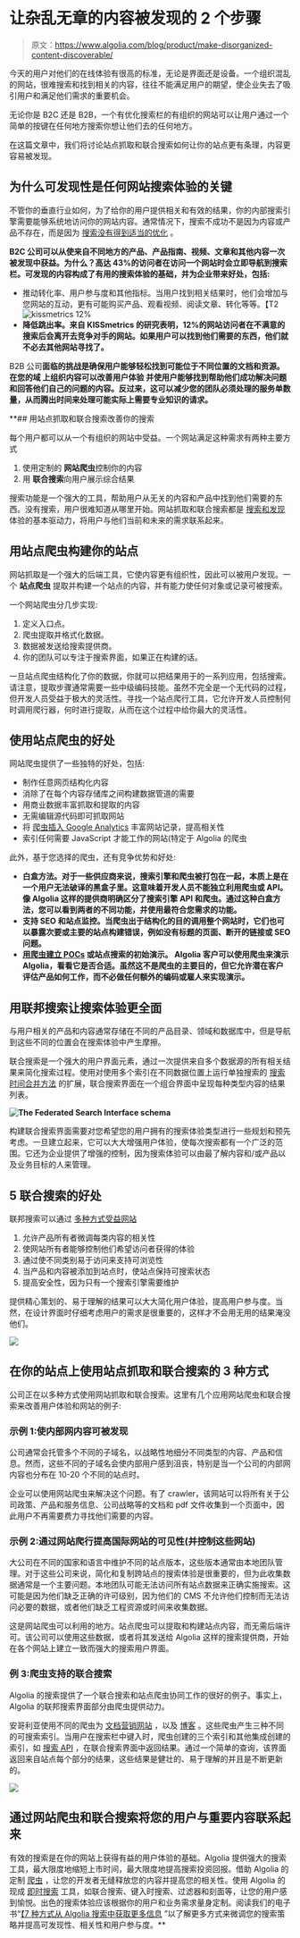# 让杂乱无章的内容被发现的 2 个步骤

> 原文：<https://www.algolia.com/blog/product/make-disorganized-content-discoverable/>

今天的用户对他们的在线体验有很高的标准，无论是界面还是设备。一个组织混乱的网站，很难搜索和找到相关的内容，往往不能满足用户的期望，使企业失去了吸引用户和满足他们需求的重要机会。

无论你是 B2C 还是 B2B，一个有优化搜索栏的有组织的网站可以让用户通过一个简单的按键在任何地方搜索你想让他们去的任何地方。

在这篇文章中，我们将讨论站点抓取和联合搜索如何让你的站点更有条理，内容更容易被发现。

## [](#why-discoverability-is-key-to-the-search-experience-on-any-site%c2%a0)为什么可发现性是任何网站搜索体验的关键

不管你的垂直行业如何，为了给你的用户提供相关和有效的结果，你的内部搜索引擎需要能够系统地访问你的网站内容。通常情况下，搜索不成功不是因为内容或产品不存在，而是因为 [搜索没有得到适当的优化](https://blog.algolia.com/learn-about-site-search-best-practices/) 。

**B2C 公司可以从使来自不同地方的产品、产品指南、视频、文章和其他内容一次被发现中获益。为什么？高达 43%的访问者在访问一个网站时会立即导航到搜索栏。可发现的内容构成了有用的搜索体验的基础，并为企业带来好处，包括:**

*   推动转化率、用户参与度和其他指标。当用户找到相关结果时，他们会增加与您网站的互动，更有可能购买产品、观看视频、阅读文章、转化等等。【T2![kissmetrics 12%](img/b8a42aaf72249a19fd507eb913f60cfb.png)
*   **降低跳出率。来自 KISSmetrics 的研究表明，12%的网站访问者在不满意的搜索后会离开去竞争对手的网站。如果用户可以找到他们需要的东西，他们就不必去其他网站寻找了。**

B2B 公司**面临的挑战是确保用户能够轻松找到可能位于不同位置的文档和资源。在您的域 **上组织内容可以改善用户体验** 并使用户能够找到帮助他们成功解决问题和回答他们自己的问题的内容。反过来，这可以减少您的团队必须处理的服务单数量，从而腾出时间来处理可能实际上需要专业知识的请求。**

 **## [](#improve-your-search-with-site-crawling-and-federated-search%c2%a0)用站点抓取和联合搜索改善你的搜索

每个用户都可以从一个有组织的网站中受益。一个网站满足这种需求有两种主要方式

1.  使用定制的 **网站爬虫**控制你的内容
2.  用 **联合搜索**向用户展示综合结果

搜索功能是一个强大的工具，帮助用户从无关的内容和产品中找到他们需要的东西。没有搜索，用户很难知道从哪里开始。网站抓取和联合搜索都是 [搜索和发现](https://blog.algolia.com/site-search-content-discovery/) 体验的基本驱动力，将用户与他们当前和未来的需求联系起来。

## [](#structure-your-site-with-a-site-crawler)用站点爬虫构建你的站点

网站抓取是一个强大的后端工具，它使内容更有组织性，因此可以被用户发现。一个 **站点爬虫** 提取并构建一个站点的内容，并有能力使任何对象或记录可被搜索。

一个网站爬虫分几步实现:

1.  定义入口点。
2.  爬虫提取并格式化数据。
3.  数据被发送给搜索提供商。
4.  你的团队可以专注于搜索界面，如果正在构建的话。

一旦站点爬虫结构化了你的数据，你就可以把结果用于[](https://www.practicalecommerce.com/seo-7-reasons-to-use-a-site-crawler)的一系列应用，包括搜索。请注意，提取步骤通常需要一些中级编码技能。虽然不完全是一个无代码的过程，但开发人员受益于极大的灵活性。寻找一个站点爬行工具，它允许开发人员控制何时调用爬行器，何时进行提取，从而在这个过程中给你最大的灵活性。

## [](#the-benefits-of-using-a-site-crawler)使用站点爬虫的好处

网站爬虫提供了一些独特的好处，包括:

*   制作任意网页结构化内容
*   消除了在每个内容存储库之间构建数据管道的需要
*   用商业数据丰富抓取和提取的内容
*   无需编辑源代码即可抓取网站
*   将 [爬虫插入 Google Analytics](https://www.algolia.com/doc/tools/crawler/guides/enriching-extraction-with-external-data/how-to/linking-google-analytics/) 丰富网站记录，提高相关性
*   索引任何需要 JavaScript 才能工作的网站(特定于 Algolia 的爬虫

此外，基于您选择的爬虫，还有竞争优势和好处:

*   **白盒方法。对于一些供应商来说，搜索引擎和爬虫被打包在一起，本质上是在一个用户无法破译的黑盒子里。这意味着开发人员不能独立利用爬虫或 API。像 Algolia 这样的提供商明确区分了搜索引擎 API 和爬虫。通过这种白盒方法，您可以看到两者的不同功能，并使用最符合您需求的功能。**
*   **支持 SEO 和站点监控。当爬虫出于结构化的目的调用整个网站时，它们也可以暴露次要或主要的站点构建错误，例如没有标题的页面、断开的链接或 SEO 问题。**
*   **[用爬虫建立 POCs](https://www.cloudshare.com/virtual-it-labs-glossary/what-is-a-sales-poc) 或站点搜索的初始演示。 Algolia 客户可以使用爬虫来演示 Algolia，看看它是否合适。虽然这不是爬虫的主要目的，但它允许潜在客户评估产品如何工作，而不必做任何额外的编码或雇人来实现演示。**

## [](#make-the-search-experience-more-comprehensive-with-federated-search%c2%a0)用联邦搜索让搜索体验更全面

与用户相关的产品和内容通常存储在不同的产品目录、领域和数据库中，但是导航到这些不同的位置会在搜索体验中产生摩擦。

联合搜索是一个强大的用户界面元素，通过一次提供来自多个数据源的所有相关结果来简化搜索过程。使用对使用多个索引在不同数据位置上运行单独搜索的 [搜索时间合并方法](https://blog.algolia.com/what-is-federated-search/) 的扩展，联合搜索界面在一个组合界面中呈现每种类型内容的结果列表。

**![The Federated Search Interface schema](img/f6150b25d556ce9a49aa0157e793c125.png)**

构建联合搜索界面需要对您希望您的用户拥有的搜索体验类型进行一些规划和预先考虑。一旦建立起来，它可以大大增强用户体验，使每次搜索都有一个广泛的范围。它还为企业提供了增强的控制，因为搜索体验可以由最了解内容和/或产品以及业务目标的人来管理。

## [](#5-benefits-of-federated-search)5 联合搜索的好处

联邦搜索可以通过 [多种方式受益网站](https://blog.algolia.com/federated-search-benefits-and-challenges/)

1.  允许产品所有者微调每类内容的相关性
2.  使网站所有者能够控制他们希望访问者获得的体验
3.  通过使不同类别易于访问来支持可浏览性
4.  当产品和内容被添加到站点时，使站点保持可搜索状态
5.  提高安全性，因为只有一个搜索引擎需要维护

提供精心策划的、易于理解的结果可以大大简化用户体验，提高用户参与度。当然，在设计界面时仔细考虑用户的需求是很重要的，这样才不会用无用的结果淹没他们。

![](img/bd35987538e9eac4553e8332071c4dbc.png)

## [](#3-ways-to-use-site-crawling-and-federated-search-on-your-site%c2%a0)在你的站点上使用站点抓取和联合搜索的 3 种方式

公司正在以多种方式使用网站抓取和联合搜索。这里有几个应用网站爬虫和联合搜索来改善用户体验和网站的例子:

### [](#example-1-making-intranet-content-discoverable)示例 1:使内部网内容可被发现

公司通常会托管多个不同的子域名，以战略性地细分不同类型的内容、产品和信息。然而，这些不同的子域名会使内部用户感到沮丧，特别是当一个公司的内部网内容也分布在 10-20 个不同的站点时。

企业可以使用网站爬虫来解决这个问题。有了 crawler，该网站可以将所有关于公司政策、产品和服务信息、公司战略等的文档和 pdf 文件收集到一个页面中，因此用户不再需要费力寻找他们需要的内容。

### [](#example-2-improve-visibility-into-and-control-over-international-sites-with-site-crawling%c2%a0)示例 2:通过网站爬行提高国际网站的可见性(并控制这些网站)

大公司在不同的国家和语言中维护不同的站点版本，这些版本通常由本地团队管理。对于这些公司来说，简化和复制跨站点的搜索体验是很重要的，但为此收集数据通常是一个主要问题。本地团队可能无法访问所有站点数据来正确实施搜索。这可能是因为他们缺乏正确的许可级别，因为他们的 CMS 不允许他们控制而无法访问必要的数据，或者他们缺乏工程资源或时间来收集数据。

这是网站爬虫可以利用的地方。站点爬虫可以提取和构建站点内容，而无需后端许可。该公司可以使用这些数据，或者将其发送给 Algolia 这样的搜索提供商，开始在各个网站上建立一致而强大的搜索用户界面。

### [](#example-3-federated-search-powered-by-the-crawler)例 3:爬虫支持的联合搜索

Algolia 的搜索提供了一个联合搜索和站点爬虫协同工作的很好的例子。事实上，Algolia 的联邦搜索界面部分由爬虫提供动力。

安哥利亚使用不同的爬虫为 [文档](https://www.algolia.com/doc/)[营销网站](https://www.algolia.com/products/) ，以及 [博客](https://blog.algolia.com/) 。这些爬虫产生三种不同的可搜索索引。当用户在搜索栏中键入时，爬虫创建的三个索引和其他集成创建的索引，如 [搜索 API](https://blog.algolia.com/what-to-look-for-in-a-search-api/) ，在联合搜索界面中返回结果。通过一个简单的查询，该界面返回来自站点每个部分的结果，这些结果是健壮的、易于理解的并且是不断更新的。

[![](img/5ef808a9aaf071543f6cbe8e5ec58f77.png)](https://www.algolia.com/search/)

## [](#connect-your-users-to-what-matters-with-site-crawlers-and-federated-search)通过网站爬虫和联合搜索将您的用户与重要内容联系起来

有效的搜索是在你的网站上获得有益的用户体验的基础。Algolia 提供强大的搜索工具，最大限度地缩短上市时间，最大限度地提高搜索投资回报。借助 Algolia 的定制 [爬虫](https://www.algolia.com/products/search-and-discovery/crawler/) ，让您的开发者无缝释放您的内容并提高您的相关性。使用 Algolia 的现成 [即时搜索](https://www.algolia.com/products/search-and-discovery/ui-component-libraries/) 工具，如联合搜索、键入时搜索、过滤器和刻面等，让您的用户感到愉悦。出色的搜索体验应该根据你的用户和业务需求量身定制。阅读我们的电子书“[【7 种方式从 Algolia 搜索中获取更多信息](https://resources.algolia.com/ebooks/7-ways-to-get-more-out-of-algolia-search) ”以了解更多方式来微调您的搜索策略并提高可发现性、相关性和用户参与度。**